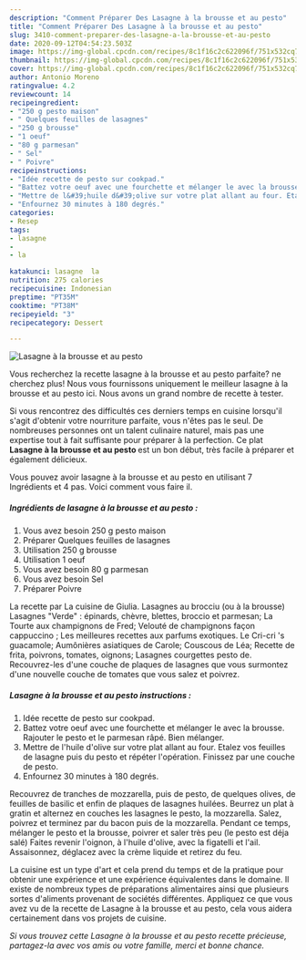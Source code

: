 ```yaml
---
description: "Comment Préparer Des Lasagne à la brousse et au pesto"
title: "Comment Préparer Des Lasagne à la brousse et au pesto"
slug: 3410-comment-preparer-des-lasagne-a-la-brousse-et-au-pesto
date: 2020-09-12T04:54:23.503Z
image: https://img-global.cpcdn.com/recipes/8c1f16c2c622096f/751x532cq70/lasagne-a-la-brousse-et-au-pesto-photo-principale-de-la-recette.jpg
thumbnail: https://img-global.cpcdn.com/recipes/8c1f16c2c622096f/751x532cq70/lasagne-a-la-brousse-et-au-pesto-photo-principale-de-la-recette.jpg
cover: https://img-global.cpcdn.com/recipes/8c1f16c2c622096f/751x532cq70/lasagne-a-la-brousse-et-au-pesto-photo-principale-de-la-recette.jpg
author: Antonio Moreno
ratingvalue: 4.2
reviewcount: 14
recipeingredient:
- "250 g pesto maison"
- " Quelques feuilles de lasagnes"
- "250 g brousse"
- "1 oeuf"
- "80 g parmesan"
- " Sel"
- " Poivre"
recipeinstructions:
- "Idée recette de pesto sur cookpad."
- "Battez votre oeuf avec une fourchette et mélanger le avec la brousse. Rajouter le pesto et le parmesan râpé. Bien mélanger."
- "Mettre de l&#39;huile d&#39;olive sur votre plat allant au four. Etalez vos feuilles de lasagne puis du pesto et répéter l&#39;opération. Finissez par une couche de pesto."
- "Enfournez 30 minutes à 180 degrés."
categories:
- Resep
tags:
- lasagne
- 
- la

katakunci: lasagne  la 
nutrition: 275 calories
recipecuisine: Indonesian
preptime: "PT35M"
cooktime: "PT38M"
recipeyield: "3"
recipecategory: Dessert

---
```



![Lasagne à la brousse et au pesto](https://img-global.cpcdn.com/recipes/8c1f16c2c622096f/751x532cq70/lasagne-a-la-brousse-et-au-pesto-photo-principale-de-la-recette.jpg)

Vous recherchez la recette lasagne à la brousse et au pesto parfaite? ne cherchez plus! Nous vous fournissons uniquement le meilleur lasagne à la brousse et au pesto ici. Nous avons un grand nombre de recette à tester.

Si vous rencontrez des difficultés ces derniers temps en cuisine lorsqu'il s'agit d'obtenir votre nourriture parfaite, vous n'êtes pas le seul. De nombreuses personnes ont un talent culinaire naturel, mais pas une expertise tout à fait suffisante pour préparer à la perfection. Ce plat <strong> Lasagne à la brousse et au pesto </strong> est un bon début, très facile à préparer et également délicieux.

<!--inarticleads1-->

Vous pouvez avoir lasagne à la brousse et au pesto en utilisant 7 Ingrédients et 4 pas. Voici comment vous faire il.

##### Ingrédients de lasagne à la brousse et au pesto :

1. Vous avez besoin 250 g pesto maison
1. Préparer  Quelques feuilles de lasagnes
1. Utilisation 250 g brousse
1. Utilisation 1 oeuf
1. Vous avez besoin 80 g parmesan
1. Vous avez besoin  Sel
1. Préparer  Poivre


La recette par La cuisine de Giulia. Lasagnes au brocciu (ou à la brousse) Lasagnes &#34;Verde&#34; : épinards, chèvre, blettes, broccio et parmesan; La Tourte aux champignons de Fred; Velouté de champignons façon cappuccino ; Les meilleures recettes aux parfums exotiques. Le Cri-cri &#39;s guacamole; Aumônières asiatiques de Carole; Couscous de Léa; Recette de frita, poivrons, tomates, oignons; Lasagnes courgettes pesto de. Recouvrez-les d&#39;une couche de plaques de lasagnes que vous surmontez d&#39;une nouvelle couche de tomates que vous salez et poivrez. 

<!--inarticleads2-->

##### Lasagne à la brousse et au pesto instructions :

1. Idée recette de pesto sur cookpad.
1. Battez votre oeuf avec une fourchette et mélanger le avec la brousse. Rajouter le pesto et le parmesan râpé. Bien mélanger.
1. Mettre de l&#39;huile d&#39;olive sur votre plat allant au four. Etalez vos feuilles de lasagne puis du pesto et répéter l&#39;opération. Finissez par une couche de pesto.
1. Enfournez 30 minutes à 180 degrés.


Recouvrez de tranches de mozzarella, puis de pesto, de quelques olives, de feuilles de basilic et enfin de plaques de lasagnes huilées. Beurrez un plat à gratin et alternez en couches les lasagnes le pesto, la mozzarella. Salez, poivrez et terminez par du bacon puis de la mozzarella. Pendant ce temps, mélanger le pesto et la brousse, poivrer et saler très peu (le pesto est déja salé) Faites revenir l&#39;oignon, à l&#39;huile d&#39;olive, avec la figatelli et l&#39;ail. Assaisonnez, déglacez avec la crème liquide et retirez du feu. 

<!--inarticleads1-->

<p>
La cuisine est un type d'art et cela prend du temps et de la pratique pour obtenir une expérience et une expérience équivalentes dans le domaine. Il existe de nombreux types de préparations alimentaires ainsi que plusieurs sortes d'aliments provenant de sociétés différentes. Appliquez ce que vous avez vu de la recette de Lasagne à la brousse et au pesto, cela vous aidera certainement dans vos projets de cuisine.
</p>

<p>
<i>Si vous trouvez cette Lasagne à la brousse et au pesto recette précieuse, partagez-la avec vos amis ou votre famille, merci et bonne chance.</i>
</p>
